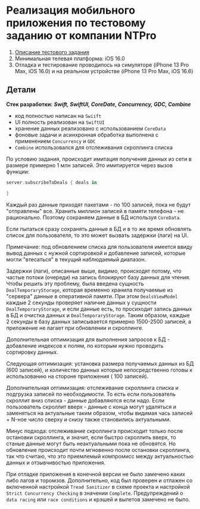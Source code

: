 # Реализация мобильного приложения по тестовому заданию от компании NTPro

1. [Описание тестового задания](./TaskDescription.md)
1. Минимальная телевая платформа: iOS 16.0
1. Отладка и тестирование проводилось на симуляторе (iPhone 13 Pro Max, iOS 16.0) и на реальном устройстве (iPhone 13 Pro Max, iOS 16.6)


## Детали

**Стек разработки:** ***Swift, SwiftUI, CoreDate, Concurrency, GDC, Combine***
- код полностью написан на `Swiift`
- UI полность реализован на `SwiftUI`
- хранение данных реализовано с использованием `CoreData`
- фоновые задачи и асинхронная обработка выполнена с применением `Concurrency` и `GDC`
- `Combine` использовался для отслеживания скроллинга списка


По условию задания, происходит имитация получения данных из сети в размере примерно 1 млн записей. Это имитируется через вызов функции:

```swift
server.subscribeToDeals { deals in

}
```

Каждый раз данные приходят пакетами - по 100 записей, пока не будут "отправлены" все. 
Хранить миллион записей в памяти телефона - не рационально. Поэтому сохраняем данные в БД используя `CoreData`. 

Если пытаться сразу сохранять данные в БД и в то же время обновлять список для пользователя, то это может вызвать задержки (лаги) на UI. 

Примечание: под обновлением списка для пользователя имеется ввиду вывод данных с нужной сортировкой и добавление записей, которые могли "втесаться" в текущий наблюдаемый диапазон.

Задержки (лаги), описанные выше, видимо, происходят потому, что частые потоки (очереди) на запись блокируют базу данных для чтения. Чтобы решить эту проблему, была введена сущность `DealTemporaryStorage`, которая временно хранила получаемые из "сервера" данные в оперативной памяти. При этом `DealsViewModel` каждые 2 секунды проверяет наличие данных у сущности `DealTemporaryStorage`, и если данные есть, то просиходит запись данных в БД и очистка данных и `DealTemporaryStorage`. Таким образом, каждые 2 секунды в базу данных записывается примерно 1500-2500 записей, а приложение не лагает при обновлении и скроллинге.

Дополнительная оптимизация для выполнения запросов к БД - добавление индексов к полям, по которым нужно проводить сортировку данных.

Следующая оптимизация: установка размера получаемых данных из БД (600 записей), и количество данных которые непосредственно готовы к использованию на стороне приложения ( 100 записей).

Дополнительная оптимизация: отслеживание скроллинга списка и подгрузка записей по необходимости. То есть если пользователь скроллит вниз списка - данные добавляются если надо. Если пользователь скроллит вверх - данные с конца могут удаляться и заменяться на актуальные таким образом, чтобы видимая чась записей + N-ное число сверху и снизу также становились актуальными.

Минус подхода: отслеживание скроллинга происходит только после остановки скроллинга, и значит, если быстро скроллить вверх, то станые данные могут быть неактуальными пока не обновятся. Но обновление происходит почти мгновенно после остановки скроллинга, так что считаю, что это приемлемый компромисс между актуальностью данных и отзывчивостью приложения.

При отладке приложения в конечной версии не было замечено каких либо лагов и торомзов. Дополнительно, код был проверен и отлажен со включенной настройкой `Tread Sanitizer` в схеме проекта и настройкой `Strict Concurrency Checking` в значении `Complete`. Предупреждений о `data racing` или `race conditions` и крэшей и вылетов замечено не было.

